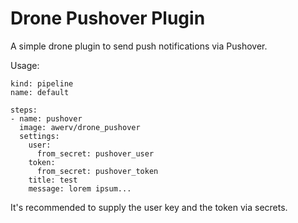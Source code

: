 # Drone Pushover Plugin

A simple drone plugin to send push notifications via Pushover.

Usage:

```
kind: pipeline
name: default

steps:
- name: pushover  
  image: awerv/drone_pushover
  settings:
    user:
      from_secret: pushover_user
    token:
      from_secret: pushover_token
    title: test
    message: lorem ipsum...
```

It's recommended to supply the user key and the token via secrets.